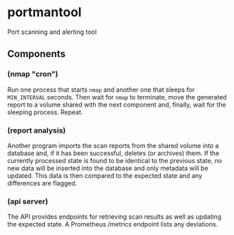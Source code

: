 # portmantool

Port scanning and alerting tool

## Components

### (nmap "cron")

Run one process that starts `nmap` and another one that sleeps for `MIN_INTERVAL` seconds. Then wait for `nmap` to terminate, move the generated report to a volume shared with the next component and, finally, wait for the sleeping process. Repeat.

### (report analysis)

Another program imports the scan reports from the shared volume into a database and, if it has been successful, deletes (or archives) them. If the currently processed state is found to be identical to the previous state, no new data will be inserted into the database and only metadata will be updated. This data is then compared to the expected state and any differences are flagged.

### (api server)

The API provides endpoints for retrieving scan results as well as updating the expected state. A Prometheus /metrics endpoint lists any deviations.
